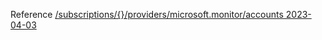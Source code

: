 Reference [/subscriptions/{}/providers/microsoft.monitor/accounts 2023-04-03](/Resources/mgmt-plane/L3N1YnNjcmlwdGlvbnMve30vcHJvdmlkZXJzL21pY3Jvc29mdC5tb25pdG9yL2FjY291bnRz/2023-04-03.xml)
